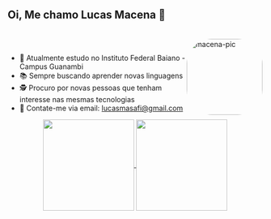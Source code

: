 ## Oi, Me chamo Lucas Macena 👻

<div style="display: inline_block"><br>
  <img align="right" alt="macena-pic" height="150" style="border-radius:50px;" src="https://i.pinimg.com/originals/dc/ef/3a/dcef3abedf0e0761203aaeb85886a6f3.jpg">
</div>

##
- 📖 Atualmente estudo no Instituto Federal Baiano - Campus Guanambi
- 📚 Sempre buscando aprender novas linguagens
- 🕵 Procuro por novas pessoas que tenham interesse nas mesmas tecnologias
- 💬 Contate-me via email: lucasmasafi@gmail.com

<div align="center">
  <a href="https://github.com/Lucas-MSF">
  <img align="center" height="180em" src="https://github-readme-stats.vercel.app/api?username=Lucas-MSF&theme=radical"/>
  <img align="center" height="180em" src="https://github-readme-stats.vercel.app/api/top-langs/?username=Lucas-MSF&layout=demo&theme=radical"/>
</div>
 
  



 
